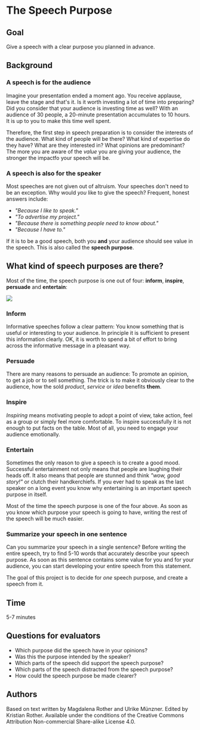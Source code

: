 
# The Speech Purpose

## Goal

Give a speech with a clear purpose you planned in advance.

## Background

### A speech is for the audience

Imagine your presentation ended a moment ago. You receive applause, leave the stage and that's it. Is it worth investing a lot of time into preparing? Did you consider that your audience is investing time as well? With an audience of 30 people, a 20-minute presentation accumulates to 10 hours. It is up to you to make this time well spent.

Therefore, the first step in speech preparation is to consider the interests of the audience. What kind of people will be there? What kind of expertise do they have? What are they interested in? What opinions are predominant? The more you are aware of the *value* you are giving your audience, the stronger the impactfo your speech will be.

### A speech is also for the speaker

Most speeches are not given out of altruism. Your speeches don't need to be an exception. Why would *you* like to give the speech? Frequent, honest answers include:

* *"Because I like to speak."*
* *"To advertise my project."*
* *"Because there is something people need to know about."*
* *"Because I have to."*

If it is to be a good speech, both you **and** your audience should see value in the speech. This is also called the **speech purpose**.

## What kind of speech purposes are there?

Most of the time, the speech purpose is one out of four: **inform**, **inspire**, **persuade** and **entertain**:

![](../../speech_purposes_EN.png)

### Inform

Informative speeches follow a clear pattern: You know something that is useful or interesting to your audience. In principle it is sufficient to present this information clearly. OK, it is worth to spend a bit of effort to bring across the informative message in a pleasant way.

### Persuade

There are many reasons to persuade an audience: To promote an opinion, to get a job or to sell something. The trick is to make it obviously clear to the audience, how the sold *product*, *service* or *idea* benefits **them**.

### Inspire

*Inspiring* means motivating people to adopt a point of view, take action, feel as a group or simply feel more comfortable. To inspire successfully it is not enough to put facts on the table. Most of all, you need to engage your audience emotionally.

### Entertain

Sometimes the only reason to give a speech is to create a good mood. Successful entertainment not only means that people are laughing their heads off. It also means that people are stunned and think *"wow, good story!"* or clutch their handkerchiefs. If you ever had to speak as the last speaker on a long event you know why entertaining is an important speech purpose in itself.

Most of the time the speech purpose is one of the four above. As soon as you know which purpose your speech is going to have, writing the rest of the speech will be much easier.

### Summarize your speech in one sentence

Can you summarize your speech in a single sentence? Before writing the entire speech, try to find 5-10 words that accurately describe your speech purpose. As soon as this sentence contains some value for you and for your audience, you can start developing your entire speech from this statement.

The goal of this project is to decide for *one* speech purpose, and create a speech from it.


## Time

5-7 minutes

## Questions for evaluators

* Which purpose did the speech have in your opinions?
* Was this the purpose intended by the speaker?
* Which parts of the speech did support the speech purpose?
* Which parts of the speech distracted from the speech purpose?
* How could the speech purpose be made clearer?


## Authors

Based on text written by Magdalena Rother and Ulrike Münzner. Edited by Kristian Rother. Available under the conditions of the Creative Commons Attribution Non-commercial Share-alike License 4.0.
